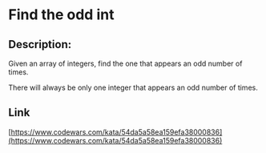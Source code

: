 # Find the odd int

## Description:

Given an array of integers, find the one that appears an odd number of times.

There will always be only one integer that appears an odd number of times.

## Link

[https://www.codewars.com/kata/54da5a58ea159efa38000836](https://www.codewars.com/kata/54da5a58ea159efa38000836)